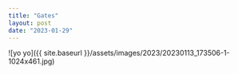 ```yaml
---
title: "Gates"
layout: post
date: "2023-01-29"
---
```


![yo yo]({{ site.baseurl }}/assets/images/2023/20230113_173506-1-1024x461.jpg)
